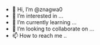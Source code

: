 - 👋 Hi, I’m @znagwa0
- 👀 I’m interested in ...
- 🌱 I’m currently learning ...
- 💞️ I’m looking to collaborate on ...
- 📫 How to reach me ..

